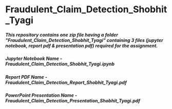 # Fraudulent_Claim_Detection_Shobhit_Tyagi
##### This repository contains one zip file having a folder "Fraudulent_Claim_Detection_Shobhit_Tyagi" containing 3 files (jupyter notebook, report pdf & presentation pdf) required for the assignment.
##### Jupyter Notebook Name - Fraudulent_Claim_Detection_Shobhit_Tyagi.ipynb
##### Report PDF Name - Fraudulent_Claim_Detection_Report_Shobhit_Tyagi.pdf
##### PowerPoint Presentation Name - Fraudulent_Claim_Detection_Presentation_Shobhit_Tyagi.pdf

